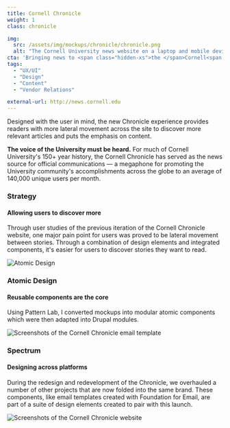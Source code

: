 ```yaml
---
title: Cornell Chronicle
weight: 1
class: chronicle

img: 
  src: /assets/img/mockups/chronicle/chronicle.png
  alt: "The Cornell University news website on a laptop and mobile device."
cta: 'Bringing news to <span class="hidden-xs">the </span>Cornell<span class="hidden-xs"> community</span>'
tags:
  - "UX/UI"
  - "Design"
  - "Content"
  - "Vendor Relations"

external-url: http://news.cornell.edu
---
```


Designed with the user in mind, the new Chronicle experience provides readers with more lateral movement across the site to discover more relevant articles and puts the emphasis on content.

<!--break-->

<section>
  <div class="container">
    <p><strong>The voice of the University must be heard.</strong> For much of Cornell University's 150+ year history, the Cornell Chronicle has served as the news source for official communications &mdash; a megaphone for promoting the University community's accomplishments across the globe to an average of 140,000 unique users per month.</p>
  </div>
</section>

<section>
  <div class="explainer">
    <div class="explainer-content">
      <div class="explainer-heading">
        <h3>Strategy</h3>
        <h4>Allowing users to discover more</h4>
      </div>
      <div class="explainer-details">
        <p>Through user studies of the previous iteration of the Cornell Chronicle website, one major pain point for users was proved to be lateral movement between stories. Through a combination of design elements and integrated components, it's easier for users to discover stories they want to read.</p>
      </div>
    </div>
  </div>
</section>

<section>
  <!-- Email Templates -->
  <div class="container">
    <img class="img-responsive" src="{{ site.baseurl }}/assets/img/mockups/chronicle/chronicle.atomic-design.svg" alt="Atomic Design">
  </div>
</section>

<section>
  <div class="explainer">
    <div class="explainer-content">
      <div class="explainer-heading">
        <h3>Atomic Design</h3>
        <h4>Reusable components are the core</h4>
      </div>
      <div class="explainer-details">
        <p>Using Pattern Lab, I converted mockups into modular atomic components which were then adapted into Drupal modules.</p>
      </div>
    </div>
  </div>
</section>

<section>
  <!-- Email Templates -->
  <img class="img-responsive" src="{{ site.baseurl }}/assets/img/mockups/chronicle/chronicle.email.jpg" alt="Screenshots of the Cornell Chronicle email template">
</section>

<section>
  <div class="explainer">
    <div class="explainer-content">
      <div class="explainer-heading">
        <h3>Spectrum</h3>
        <h4>Designing across platforms</h4>
      </div>
      <div class="explainer-details">
        <p>During the redesign and redevelopment of the Chronicle, we overhauled a number of other projects that are now folded into the same brand. These components, like email templates created with Foundation for Email, are part of a suite of design elements created to pair with this launch.</p>
      </div>
    </div>
  </div>
</section>

<section>
  <!-- Email Templates -->
  <img class="img-responsive" src="{{ site.baseurl }}/assets/img/mockups/chronicle/chronicle.story.jpg" alt="Screenshots of the Cornell Chronicle website">
</section>



